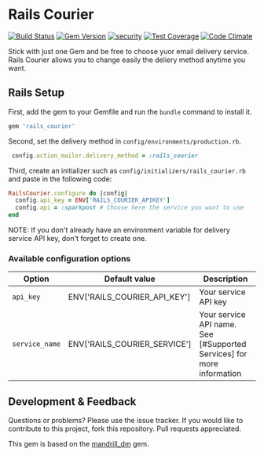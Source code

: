 
# Rails Courier

[![Build Status](https://travis-ci.org/sumoners/rails_courier.svg?branch=master)](https://travis-ci.org/sumoners/rails_courier)
[![Gem Version](https://badge.fury.io/rb/rails_courier.svg)](http://badge.fury.io/rb/rails_courier)
[![security](https://hakiri.io/github/sumoners/rails_courier/master.svg)](https://hakiri.io/github/sumoners/rails_courier/master)
[![Test Coverage](https://codeclimate.com/github/sumoners/rails_courier/badges/coverage.svg)](https://codeclimate.com/github/sumoners/rails_courier/coverage)
[![Code Climate](https://codeclimate.com/github/sumoners/rails_courier/badges/gpa.svg)](https://codeclimate.com/github/sumoners/rails_courier)

Stick with just one Gem and be free to choose yuor email delivery service. Rails
Courier allows you to change easily the deliery method anytime you want.

## Rails Setup

First, add the gem to your Gemfile and run the `bundle` command to install it.

```ruby
gem 'rails_courier'
```

Second, set the delivery method in `config/environments/production.rb`.

```ruby
 config.action_mailer.delivery_method = :rails_courier
```

Third, create an initializer such as `config/initializers/rails_courier.rb` and
paste in the following code:

```ruby
RailsCourier.configure do |config|
  config.api_key = ENV['RAILS_COURIER_APIKEY']
  config.api = :sparkpost # Choose here the service you want to use
end
 ```

NOTE: If you don't already have an environment variable for delivery service API
key, don't forget to create one.

### Available configuration options

Option     | Default value     | Description
-----------|-------------------|------------------------------------------------------------
`api_key`       | ENV['RAILS_COURIER_API_KEY'] | Your service API key
`service_name`  | ENV['RAILS_COURIER_SERVICE'] | Your service API name. See [#Supported Services] for more information

## Development & Feedback

Questions or problems? Please use the issue tracker. If you would like to
contribute to this project, fork this repository. Pull requests appreciated.

This gem is based on the [mandrill_dm](https://github.com/mandrill_dm) gem.
